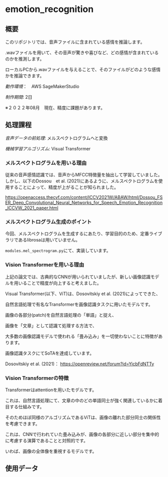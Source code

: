 # emotion_recognition
## 概要

このリポジトリでは、音声ファイルに含まれている感情を推論します。

.wavファイルを用いて、その音声が驚きや喜びなど、どの感情が含まれているのかを推測します。

ローカルPCから.wavファイルを与えることで、そのファイルがどのような感情かを推論できます。

*動作環境*：　AWS SageMakerStudio

*制作期間*: 2日

※２０２２年08月　現在、精度に課題があります。

## 処理課程
*音声データの前処理*: メルスペクトログラムへと変換

*機械学習アルゴリズム*: Visual Transformer


### メルスペクトログラムを用いる理由
従来の音声感情認識では、音声からMFCC特徴量を抽出して学習していました。
しかし、以下のDossou　et al. (2021)にあるように、メルスペクトログラムを使用することによって、精度が上がることが知られました。

https://openaccess.thecvf.com/content/ICCV2021W/ABAW/html/Dossou_FSER_Deep_Convolutional_Neural_Networks_for_Speech_Emotion_Recognition_ICCVW_2021_paper.html


### メルスペクトログラム生成のポイント
今回、メルスペクトログラムを生成するにあたり、学習目的のため、定番ライブラリであるlibrosaは用いていません。

`modules.mel_spectrogram.py`にて、実装しています。


### Vision Transformerを用いる理由
上記の論文では、古典的なCNNが用いられていましたが、新しい画像認識モデルを用いることで精度が向上すると考えました。

Visual Transformer(以下、ViT)は、Dosovitskiy et al. (2021)によってできた、

自然言語処理で有名なTransformerを画像認識タスクに用いたモデルです。

画像の各部分(patch)を自然言語処理の「単語」と捉え、

画像を「文章」として認識て処理する方法で、

大多数の画像認識モデルで使われる「畳み込み」を一切使わないことに特徴があります。

画像認識タスクにてSoTAを達成しています。

Dosovitskiy et al. (2021)：
https://openreview.net/forum?id=YicbFdNTTy

### Vision Transformerの特徴
Transformerはattentionを用いたモデルです。

これは、自然言語処理にて、文章の中のどの単語同士が強く関連しているかに着目する仕組みです。

そのためほぼ同様のアルゴリズムであるViTは、画像の離れた部分同士の関係性を考慮できます。

これは、CNNで行われていた畳み込みが、画像の各部分に近しい部分を集中的に考慮する演算であることと対照的です。

いわば、画像の全体像を重視するモデルです。


## 使用データ

